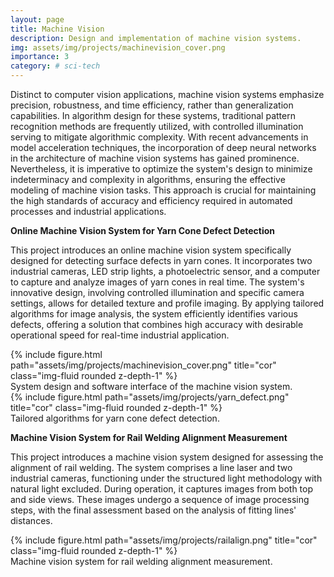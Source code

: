 ```yaml
---
layout: page
title: Machine Vision
description: Design and implementation of machine vision systems.
img: assets/img/projects/machinevision_cover.png
importance: 3
category: # sci-tech
---
```


Distinct to computer vision applications, machine vision systems emphasize precision, robustness, and time efficiency, rather than generalization capabilities. In algorithm design for these systems, traditional pattern recognition methods are frequently utilized, with controlled illumination serving to mitigate algorithmic complexity. With recent advancements in model acceleration techniques, the incorporation of deep neural networks in the architecture of machine vision systems has gained prominence. Nevertheless, it is imperative to optimize the system's design to minimize indeterminacy and complexity in algorithms, ensuring the effective modeling of machine vision tasks. This approach is crucial for maintaining the high standards of accuracy and efficiency required in automated processes and industrial applications.

**Online Machine Vision System for Yarn Cone Defect Detection**

This project introduces an online machine vision system specifically designed for detecting surface defects in yarn cones. It incorporates two industrial cameras, LED strip lights, a photoelectric sensor, and a computer to capture and analyze images of yarn cones in real time. The system's innovative design, involving controlled illumination and specific camera settings, allows for detailed texture and profile imaging. By applying tailored algorithms for image analysis, the system efficiently identifies various defects, offering a solution that combines high accuracy with desirable operational speed for real-time industrial application.

<div class="row">
    <div class="col-sm mt-3 mt-md-0">
        {% include figure.html path="assets/img/projects/machinevision_cover.png" title="cor" class="img-fluid rounded z-depth-1" %}
    </div>
</div>
<div class="caption">
    System design and software interface of the machine vision system.
</div>

<div class="row">
    <div class="col-sm mt-3 mt-md-0">
        {% include figure.html path="assets/img/projects/yarn_defect.png" title="cor" class="img-fluid rounded z-depth-1" %}
    </div>
</div>
<div class="caption">
    Tailored algorithms for yarn cone defect detection.
</div>

**Machine Vision System for Rail Welding Alignment Measurement**

This project introduces a machine vision system designed for assessing the alignment of rail welding. The system comprises a line laser and two industrial cameras, functioning under the structured light methodology with natural light excluded. During operation, it captures images from both top and side views. These images undergo a sequence of image processing steps, with the final assessment based on the analysis of fitting lines' distances.

<div class="row">
    <div class="col-sm mt-3 mt-md-0">
        {% include figure.html path="assets/img/projects/railalign.png" title="cor" class="img-fluid rounded z-depth-1" %}
    </div>
</div>
<div class="caption">
    Machine vision system for rail welding alignment measurement.
</div>
